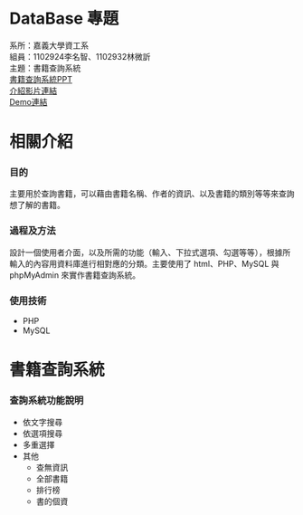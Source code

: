 # DataBase 專題
系所：嘉義大學資工系  
組員：1102924李名智、1102932林微訢  
主題：書籍查詢系統  
[書籍查詢系統PPT](https://docs.google.com/presentation/d/17rw4zXuwMZ3z825EsJitIs_AbJaZOz9NIpoStJWNrIk/edit?usp=sharing)  
[介紹影片連結](https://www.youtube.com/watch?v=FvLEsStP4Y4)  
[Demo連結](https://youtu.be/2QJKLwctvL0)  
# 相關介紹
### 目的
主要用於查詢書籍，可以藉由書籍名稱、作者的資訊、以及書籍的類別等等來查詢想了解的書籍。  
### 過程及方法
設計一個使用者介面，以及所需的功能（輸入、下拉式選項、勾選等等），根據所輸入的內容用資料庫進行相對應的分類。主要使用了 html、PHP、MySQL 與 phpMyAdmin 來實作書籍查詢系統。  
### 使用技術
- PHP
- MySQL
# 書籍查詢系統
### 查詢系統功能說明
- 依文字搜尋
- 依選項搜尋
- 多重選擇
- 其他
  - 查無資訊
  - 全部書籍
  - 排行榜
  - 書的個資
